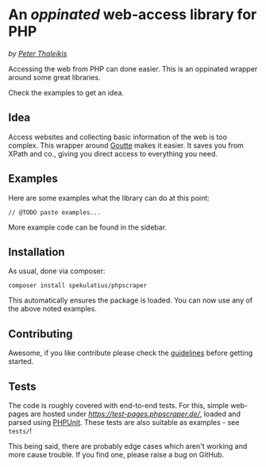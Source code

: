 An *oppinated* web-access library for PHP
===================================================

*by [Peter Thaleikis](https://peterthaleikis.com)*

Accessing the web from PHP can done easier. This is an oppinated wrapper around some great libraries.

Check the examples to get an idea.


Idea
----

Access websites and collecting basic information of the web is too complex. This wrapper around [Goutte](https://github.com/FriendsOfPHP/Goutte) makes it easier. It saves you from XPath and co., giving you direct access to everything you need.


Examples
--------

Here are some examples what the library can do at this point:

`// @TODO paste examples...`

More example code can be found in the sidebar.


Installation
------------

As usual, done via composer:

`composer install spekulatius/phpscraper`

This automatically ensures the package is loaded. You can now use any of the above noted examples.


Contributing
------------

Awesome, if you like contribute please check the [guidelines](/contributing) before getting started.


Tests
-----

The code is roughly covered with end-to-end tests. For this, simple web-pages are hosted under *https://test-pages.phpscraper.de/*, loaded and parsed using [PHPUnit](https://phpunit.de/). These tests are also suitable as examples - see `tests/`!

This being said, there are probably edge cases which aren't working and more cause trouble. If you find one, please raise a bug on GitHub.
